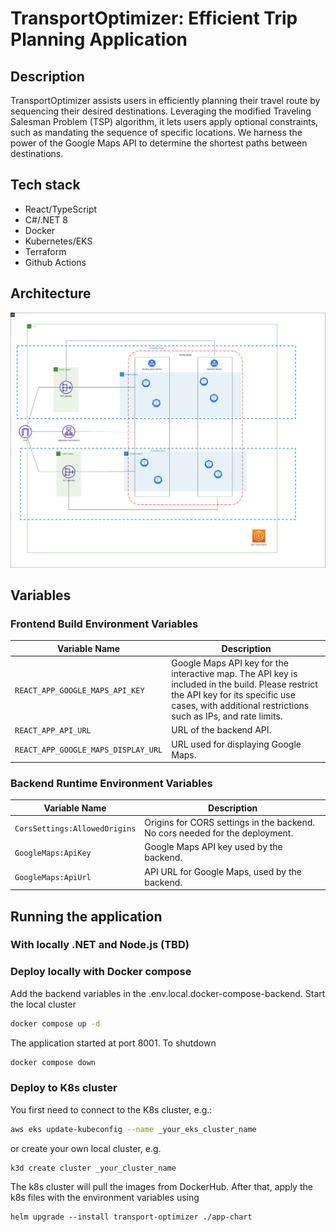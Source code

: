 # TransportOptimizer: Efficient Trip Planning Application

## Description

TransportOptimizer assists users in efficiently planning their travel route by sequencing their desired destinations. Leveraging the modified Traveling Salesman Problem (TSP) algorithm, it lets users apply optional constraints, such as mandating the sequence of specific locations. We harness the power of the Google Maps API to determine the shortest paths between destinations.

## Tech stack

- React/TypeScript
- C#/.NET 8
- Docker
- Kubernetes/EKS
- Terraform
- Github Actions

## Architecture

![Alt text](TransportEKSArchitecture.png "EKS Architecture")

## Variables

### Frontend Build Environment Variables

| Variable Name                       | Description                                                                                                                                                                                           |
| ----------------------------------- | ----------------------------------------------------------------------------------------------------------------------------------------------------------------------------------------------------- |
| `REACT_APP_GOOGLE_MAPS_API_KEY`     | Google Maps API key for the interactive map. The API key is included in the build. Please restrict the API key for its specific use cases, with additional restrictions such as IPs, and rate limits. |
| `REACT_APP_API_URL`                 | URL of the backend API.                                                                                                                                                                               |
| `REACT_APP_GOOGLE_MAPS_DISPLAY_URL` | URL used for displaying Google Maps.                                                                                                                                                                  |

### Backend Runtime Environment Variables

| Variable Name                 | Description                                                                  |
| ----------------------------- | ---------------------------------------------------------------------------- |
| `CorsSettings:AllowedOrigins` | Origins for CORS settings in the backend. No cors needed for the deployment. |
| `GoogleMaps:ApiKey`           | Google Maps API key used by the backend.                                     |
| `GoogleMaps:ApiUrl`           | API URL for Google Maps, used by the backend.                                |

## Running the application

### With locally .NET and Node.js (TBD)

### Deploy locally with Docker compose

Add the backend variables in the .env.local.docker-compose-backend. Start the local cluster

```bash
docker compose up -d
```

The application started at port 8001.
To shutdown

```bash
docker compose down
```

### Deploy to K8s cluster

You first need to connect to the K8s cluster, e.g.:

```bash
aws eks update-kubeconfig --name _your_eks_cluster_name
```

or create your own local cluster, e.g.

```
k3d create cluster _your_cluster_name
```

The k8s cluster will pull the images from DockerHub. After that, apply the k8s files with the environment variables using

```
helm upgrade --install transport-optimizer ./app-chart
```
